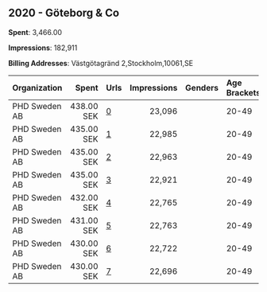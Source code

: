 ## 2020 - Göteborg & Co 
**Spent**: 3,466.00

**Impressions**: 182,911

**Billing Addresses**: Västgötagränd 2,Stockholm,10061,SE

|Organization|Spent|Urls|Impressions|Genders|Age Brackets|Country Codes|
|:---|---:|:---|---:|:---|:---|:---|
|PHD Sweden AB|438.00 SEK|[0](https://www.snap.com/political-ads/asset/adffa8b06c09d61895536f0fc8a3f6e00c5cdee63a4e1a15929b0b7a9722537f?mediaType=jpg)|23,096||20-49|sweden|
|PHD Sweden AB|435.00 SEK|[1](https://www.snap.com/political-ads/asset/453125100553f9f81a74b6b99eee5c1efeb0ef51d12b3615601fd3280285ef1f?mediaType=jpg)|22,985||20-49|sweden|
|PHD Sweden AB|435.00 SEK|[2](https://www.snap.com/political-ads/asset/746a5e728b0842d5529f938d5105856e89d938b40e62326d248d32289366420e?mediaType=mp4)|22,963||20-49|sweden|
|PHD Sweden AB|435.00 SEK|[3](https://www.snap.com/political-ads/asset/bbb25cb785fa4d878bf60bcf3e47d7f1f0ede6cd43f29ed234131d7b9f882c25?mediaType=mp4)|22,921||20-49|sweden|
|PHD Sweden AB|432.00 SEK|[4](https://www.snap.com/political-ads/asset/5b069c61d064dfe486c153639782a1890afee3dc0d8d3019b4ea4d8d7f54baa8?mediaType=mp4)|22,765||20-49|sweden|
|PHD Sweden AB|431.00 SEK|[5](https://www.snap.com/political-ads/asset/f04216686baf1d9e2aaad462dc7bfb2d20c0907d0ba14d7e4345a15901fe74c7?mediaType=jpg)|22,763||20-49|sweden|
|PHD Sweden AB|430.00 SEK|[6](https://www.snap.com/political-ads/asset/d357c35971ab5981423b79a7c357bdec0f31a93f6dae848c49e8421fdaa3ae26?mediaType=mp4)|22,722||20-49|sweden|
|PHD Sweden AB|430.00 SEK|[7](https://www.snap.com/political-ads/asset/614a18d36e0675fbba1740779579c692f353b7e30ec34594a74ce5980c8c26f5?mediaType=jpg)|22,696||20-49|sweden|
